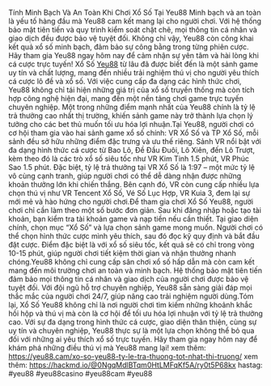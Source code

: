 Tính Minh Bạch Và An Toàn Khi Chơi Xổ Số Tại Yeu88
Minh bạch và an toàn là yếu tố hàng đầu mà Yeu88 cam kết mang lại cho người chơi. Với hệ thống bảo mật tiên tiến và quy trình kiểm soát chặt chẽ, mọi thông tin cá nhân và giao dịch đều được bảo vệ tuyệt đối. Không chỉ vậy, Yeu88 còn công khai kết quả xổ số minh bạch, đảm bảo sự công bằng trong từng phiên cược. Hãy tham gia Yeu88 ngay hôm nay để cảm nhận sự yên tâm và hài lòng khi cá cược trực tuyến!
Xổ Số [Yeu88](https://yeu88.cam/) từ lâu đã được biết đến là một sảnh game uy tín và chất lượng, mang đến nhiều trải nghiệm thú vị cho người yêu thích cá cược lô đề và xổ số. Với việc cung cấp đa dạng các hình thức chơi, Yeu88 không chỉ tái hiện những giá trị của xổ số truyền thống mà còn tích hợp công nghệ hiện đại, mang đến một nền tảng chơi game trực tuyến chuyên nghiệp. Một trong những điểm mạnh nhất của Yeu88 chính là tỷ lệ trả thưởng cao nhất thị trường, khiến sảnh game này trở thành lựa chọn lý tưởng cho các bet thủ muốn tối ưu hóa lợi nhuận.Tại Yeu88, người chơi có cơ hội tham gia vào hai sảnh game xổ số chính: VR Xổ Số và TP Xổ Số, mỗi sảnh đều sở hữu những điểm đặc trưng và ưu thế riêng. Sảnh VR nổi bật với đa dạng hình thức cá cược từ Bao Lô, Đề Đầu Đuôi, Lô Xiên, đến Lô Trượt, kèm theo đó là các trò xổ số siêu tốc như VR Kim Tinh 1.5 phút, VR Phúc Sao 1.5 phút. Đặc biệt, tỷ lệ trả thưởng tại VR Xổ Số là 1:97 – một mức tỷ lệ vô cùng cạnh tranh, giúp người chơi có thể dễ dàng nhận được những khoản thưởng lớn khi chiến thắng. Bên cạnh đó, VR còn cung cấp nhiều lựa chọn thú vị như VR Tencent Xổ Số, Vé Số Lục Hợp, VR Kuia 3, đem lại sự mới mẻ và hào hứng cho người chơi.Để tham gia chơi Xổ Số Yeu88, người chơi chỉ cần làm theo một số bước đơn giản. Sau khi đăng nhập hoặc tạo tài khoản, bạn kiểm tra tài khoản game và nạp tiền nếu cần thiết. Tại giao diện chính, chọn mục “Xổ Số” và lựa chọn sảnh game mong muốn. Người chơi có thể chọn hình thức cược mình yêu thích, sau đó đọc kỹ quy định và bắt đầu đặt cược. Điểm đặc biệt là với xổ số siêu tốc, kết quả sẽ có chỉ trong vòng 10-15 phút, giúp người chơi tiết kiệm thời gian và nhận thưởng nhanh chóng.Yeu88 không chỉ cung cấp sân chơi xổ số hấp dẫn mà còn cam kết mang đến môi trường chơi an toàn và minh bạch. Hệ thống bảo mật tiên tiến đảm bảo mọi thông tin cá nhân và giao dịch của người chơi được bảo vệ tuyệt đối. Với đội ngũ hỗ trợ chuyên nghiệp, Yeu88 sẵn sàng giải đáp mọi thắc mắc của người chơi 24/7, giúp nâng cao trải nghiệm người dùng.Tóm lại, Xổ Số Yeu88 không chỉ là nơi người chơi tìm kiếm những khoảnh khắc hồi hộp và thú vị mà còn là cơ hội để tối ưu hóa lợi nhuận với tỷ lệ trả thưởng cao. Với sự đa dạng trong hình thức cá cược, giao diện thân thiện, cùng sự uy tín và chuyên nghiệp, Yeu88 thực sự là một lựa chọn không thể bỏ qua đối với những ai yêu thích xổ số trực tuyến. Hãy tham gia ngay hôm nay để khám phá những điều thú vị mà Yeu88 mang lại!
xem thêm: https://yeu88.cam/xo-so-yeu88-ty-le-tra-thuong-tot-nhat-thi-truong/
xem thêm: https://hackmd.io/@0NgqMdlBTqm0HtLMFqKf5A/ry0t5P68kx
hastag: #yeu88 #yeu88casino #yeu88cam #yeu88
